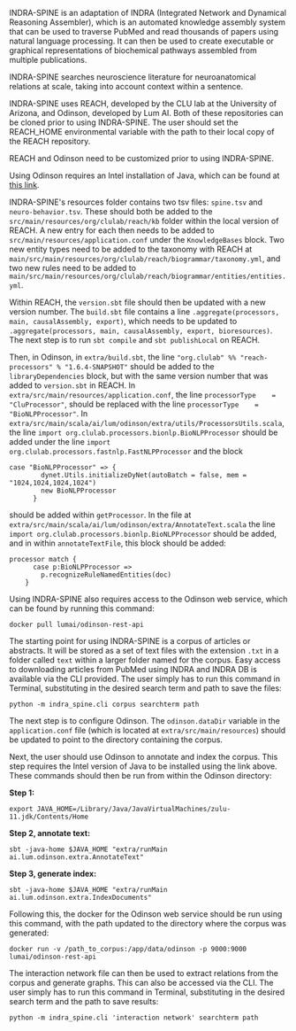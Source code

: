 INDRA-SPINE is an adaptation of INDRA (Integrated Network and Dynamical Reasoning Assembler), which is an automated knowledge assembly system that can be used to traverse PubMed and read thousands of papers using natural language processing. It can then be used to create executable or graphical representations of biochemical pathways assembled from multiple publications.

INDRA-SPINE searches neuroscience literature for neuroanatomical relations at scale, taking into account context within a sentence.

INDRA-SPINE uses REACH, developed by the CLU lab at the University of Arizona, and Odinson, developed by Lum AI. Both of these repositories can be cloned prior to using INDRA-SPINE. The user should set the REACH_HOME environmental variable with the path to their local copy of the REACH repository.

REACH and Odinson need to be customized prior to using INDRA-SPINE. 

Using Odinson requires an Intel installation of Java, which can be found at [this link](https://cdn.azul.com/zulu/bin/zulu11.66.15-ca-jdk11.0.20-macosx_x64.dmg?_gl=1*1emxlls*_ga*MTY2MTQzMDU0My4xNjg5MjgwOTU5*_ga_42DEGWGYD5*MTY4OTg2Nzg4Ny4yLjEuMTY4OTg3MDIxNy41OC4wLjA).

INDRA-SPINE's resources folder contains two tsv files: `spine.tsv` and `neuro-behavior.tsv`. These should both be added to the `src/main/resources/org/clulab/reach/kb` folder within the local version of REACH. A new entry for each then needs to be added to `src/main/resources/application.conf` under the `KnowledgeBases` block. Two new entity types need to be added to the taxonomy with REACH at `main/src/main/resources/org/clulab/reach/biogrammar/taxonomy.yml`, and two new rules need to be added to `main/src/main/resources/org/clulab/reach/biogrammar/entities/entities.yml`.

Within REACH, the `version.sbt` file should then be updated with a new version number. The `build.sbt` file contains a line `.aggregate(processors, main, causalAssembly, export)`, which needs to be updated to `.aggregate(processors, main, causalAssembly, export, bioresources)`. The next step is to run `sbt compile` and `sbt publishLocal` on REACH.

Then, in Odinson, in `extra/build.sbt`, the line `"org.clulab" %% "reach-processors" % "1.6.4-SNAPSHOT"` should be added to the `libraryDependencies` block, but with the same version number that was added to `version.sbt` in REACH. In `extra/src/main/resources/application.conf`, the line `processorType    = "CluProcessor"`, should be replaced with the line `processorType    = "BioNLPProcessor"`. In `extra/src/main/scala/ai/lum/odinson/extra/utils/ProcessorsUtils.scala`, the line `import org.clulab.processors.bionlp.BioNLPProcessor` should be added under the line `import org.clulab.processors.fastnlp.FastNLPProcessor` and the block
```
case "BioNLPProcessor" => {
        dynet.Utils.initializeDyNet(autoBatch = false, mem = "1024,1024,1024,1024")
        new BioNLPProcessor
      }
```
should be added within `getProcessor`. In the file at `extra/src/main/scala/ai/lum/odinson/extra/AnnotateText.scala` the line `import org.clulab.processors.bionlp.BioNLPProcessor` should be added, and in within `annotateTextFile`, this block should be added:
```
processor match {
      case p:BioNLPProcessor =>
        p.recognizeRuleNamedEntities(doc)
    }
```


Using INDRA-SPINE also requires access to the Odinson web service, which can be found by running this command:
```
docker pull lumai/odinson-rest-api
```

The starting point for using INDRA-SPINE is a corpus of articles or abstracts. It will be stored as a set of text files with the extension `.txt` in a folder called `text` within a larger folder named for the corpus. Easy access to downloading articles from PubMed using INDRA and INDRA DB is available via the CLI provided. The user simply has to run this command in Terminal, substituting in the desired search term and path to save the files:
``` 
python -m indra_spine.cli corpus searchterm path
``` 

The next step is to configure Odinson. The `odinson.dataDir` variable in the `application.conf` file (which is located at `extra/src/main/resources`) should be updated to point to the directory containing the corpus.

Next, the user should use Odinson to annotate and index the corpus. This step requires the Intel version of Java to be installed using the link above. These commands should then be run from within the Odinson directory:

**Step 1:**
```
export JAVA_HOME=/Library/Java/JavaVirtualMachines/zulu-11.jdk/Contents/Home
```

**Step 2, annotate text:**
```
sbt -java-home $JAVA_HOME "extra/runMain ai.lum.odinson.extra.AnnotateText"
```

**Step 3, generate index:**
```
sbt -java-home $JAVA_HOME "extra/runMain ai.lum.odinson.extra.IndexDocuments"
```

Following this, the docker for the Odinson web service should be run using this command, with the path updated to the directory where the corpus was generated:
```
docker run -v /path_to_corpus:/app/data/odinson -p 9000:9000 lumai/odinson-rest-api
```

The interaction network file can then be used to extract relations from the corpus and generate graphs. This can also be accessed via the CLI. The user simply has to run this command in Terminal, substituting in the desired search term and the path to save results:
``` 
python -m indra_spine.cli 'interaction network' searchterm path
```
